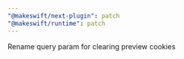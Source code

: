 ```yaml
---
"@makeswift/next-plugin": patch
"@makeswift/runtime": patch
---
```


Rename query param for clearing preview cookies
